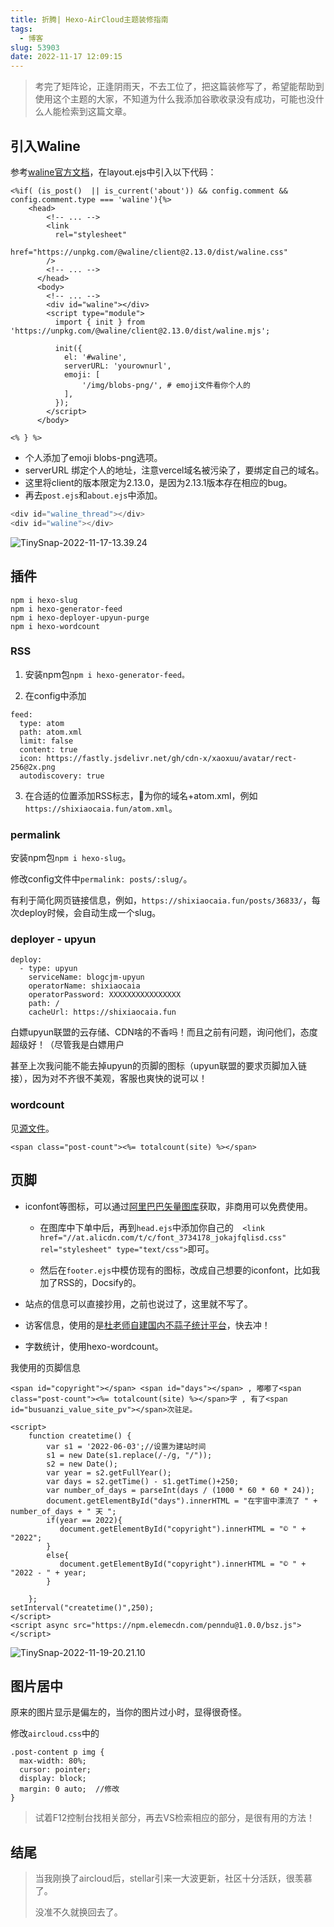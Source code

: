 ```yaml
---
title: 折腾| Hexo-AirCloud主题装修指南
tags:
  - 博客
slug: 53903
date: 2022-11-17 12:09:15
---
```


> 考完了矩阵论，正逢阴雨天，不去工位了，把这篇装修写了，希望能帮助到使用这个主题的大家，不知道为什么我添加谷歌收录没有成功，可能也没什么人能检索到这篇文章。

## 引入Waline

参考[waline官方文档](https://waline.js.org/)，在layout.ejs中引入以下代码：

```shell
<%if( (is_post()  || is_current('about')) && config.comment && config.comment.type === 'waline'){%>
    <head>
        <!-- ... -->
        <link
          rel="stylesheet"
          href="https://unpkg.com/@waline/client@2.13.0/dist/waline.css"
        />
        <!-- ... -->
      </head>
      <body>
        <!-- ... -->
        <div id="waline"></div>
        <script type="module">
          import { init } from 'https://unpkg.com/@waline/client@2.13.0/dist/waline.mjs';
      
          init({
            el: '#waline',
            serverURL: 'yourownurl',
            emoji: [
                '/img/blobs-png/', # emoji文件看你个人的
            ],
          });
        </script>
      </body>
      
<% } %>
```

- 个人添加了emoji blobs-png选项。
- serverURL 绑定个人的地址，注意vercel域名被污染了，要绑定自己的域名。
- 这里将client的版本限定为2.13.0，是因为2.13.1版本存在相应的bug。
- 再去`post.ejs`和`about.ejs`中添加。

```js
<div id="waline_thread"></div>
<div id="waline"></div>
```

![TinySnap-2022-11-17-13.39.24](https://bu.dusays.com/2022/12/24/63a6b5e2a725d.png)

## 插件

```shell
npm i hexo-slug
npm i hexo-generator-feed
npm i hexo-deployer-upyun-purge
npm i hexo-wordcount
```


### RSS

1. 安装npm包`npm i hexo-generator-feed。`

2. 在config中添加

```shell
feed:
  type: atom
  path: atom.xml
  limit: false
  content: true
  icon: https://fastly.jsdelivr.net/gh/cdn-x/xaoxuu/avatar/rect-256@2x.png
  autodiscovery: true
```

3. 在合适的位置添加RSS标志，🔗为你的域名+atom.xml，例如`https://shixiaocaia.fun/atom.xml`。

### permalink

安装npm包`npm i hexo-slug`。

修改config文件中`permalink: posts/:slug/`。

有利于简化网页链接信息，例如，`https://shixiaocaia.fun/posts/36833/`，每次deploy时候，会自动生成一个slug。

### deployer - upyun

```shell
deploy:
  - type: upyun
    serviceName: blogcjm-upyun
    operatorName: shixiaocaia
    operatorPassword: XXXXXXXXXXXXXXXX
    path: /
    cacheUrl: https://shixiaocaia.fun  
```

白嫖upyun联盟的云存储、CDN啥的不香吗！而且之前有问题，询问他们，态度超级好！（尽管我是白嫖用户

甚至上次我问能不能去掉upyun的页脚的图标（upyun联盟的要求页脚加入链接），因为对不齐很不美观，客服也爽快的说可以！

### wordcount

见[源文件](https://github.com/willin/hexo-wordcount)。

```shell
<span class="post-count"><%= totalcount(site) %></span>
```

## 页脚

- iconfont等图标，可以通过[阿里巴巴矢量图库](https://www.iconfont.cn/)获取，非商用可以免费使用。

  - 在图库中下单中后，再到`head.ejs`中添加你自己的`  <link href="//at.alicdn.com/t/c/font_3734178_jokajfqlisd.css" rel="stylesheet" type="text/css">`即可。

  - 然后在`footer.ejs`中模仿现有的图标，改成自己想要的iconfont，比如我加了RSS的，Docsify的。

- 站点的信息可以直接抄用，之前也说过了，这里就不写了。

- 访客信息，使用的是[杜老师自建国内不蒜子统计平台](https://dusays.com/476/)，快去冲！

- 字数统计，使用hexo-wordcount。

我使用的页脚信息

```shell
<span id="copyright"></span> <span id="days"></span> , 嘟嘟了<span class="post-count"><%= totalcount(site) %></span>字 , 有了<span id="busuanzi_value_site_pv"></span>次驻足。

<script>
    function createtime() {
        var s1 = '2022-06-03';//设置为建站时间
        s1 = new Date(s1.replace(/-/g, "/"));
        s2 = new Date();
        var year = s2.getFullYear();
        var days = s2.getTime() - s1.getTime()+250;
        var number_of_days = parseInt(days / (1000 * 60 * 60 * 24));
        document.getElementById("days").innerHTML = "在宇宙中漂流了 " + number_of_days + " 天 ";
        if(year == 2022){
           document.getElementById("copyright").innerHTML = "© " + "2022";
        }
        else{
           document.getElementById("copyright").innerHTML = "© " + "2022 - " + year;
        }
        
    };
setInterval("createtime()",250);
</script>
<script async src="https://npm.elemecdn.com/penndu@1.0.0/bsz.js"></script>
```

![TinySnap-2022-11-19-20.21.10](https://bu.dusays.com/2022/12/24/63a6b5e6eb871.png)

## 图片居中

原来的图片显示是偏左的，当你的图片过小时，显得很奇怪。

修改`aircloud.css`中的

```shell
.post-content p img {
  max-width: 80%;
  cursor: pointer;
  display: block;
  margin: 0 auto;  //修改
}
```

> 试着F12控制台找相关部分，再去VS检索相应的部分，是很有用的方法！

## 结尾

> 当我刚换了aircloud后，stellar引来一大波更新，社区十分活跃，很羡慕了。
>
> 没准不久就换回去了。
